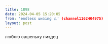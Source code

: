 ```yaml
---
title: 1898
date: 2024-04-05 15:20:05
from: 'endless шизing ⍼' (channel1162404975)
layout: post
---
```


люблю сашеньку пиздец
